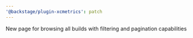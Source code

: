 ```yaml
---
'@backstage/plugin-xcmetrics': patch
---
```


New page for browsing all builds with filtering and pagination capabilities
